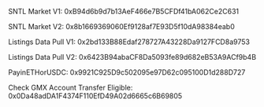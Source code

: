 SNTL Market V1: 0xB94d6b9d7b13AeF466e7B5CFDf41bA062Ce2C631

SNTL Market V2: 0x8b1669369060Ef9128af7E93D5f10dA98384eab0

Listings Data Pull V1: 0x2bd133B88Edaf278727A43228Da9127FCD8a9753

Listings Data Pull V2: 0x6423B94abaCF8Da5093fe89d682eB53A9ACf9b4B

PayinETHorUSDC: 0x9921C925D9c502095e97D62c095100D1d288D727

Check GMX Account Transfer Eligible: 0x0Da48adDA1F4374F110EfD49A02d6665c6B69805
